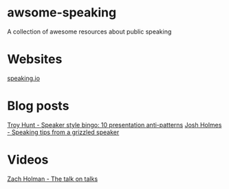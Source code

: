 awsome-speaking
===============

A collection of awesome resources about public speaking

# Websites
[speaking.io](http://speaking.io)

# Blog posts
[Troy Hunt - Speaker style bingo: 10 presentation anti-patterns](http://www.troyhunt.com/2015/06/speaker-style-bingo-10-presentation.html)
[Josh Holmes - Speaking tips from a grizzled speaker](http://www.joshholmes.com/blog/2014/01/17/speaking-tips-grizzled-speaker/)

# Videos
[Zach Holman - The talk on talks](http://devslovebacon.com/conferences/bacon-2014/talks/the-talk-on-talks)
